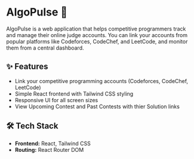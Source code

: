 # AlgoPulse 🚀

AlgoPulse is a web application that helps competitive programmers track and manage their online judge accounts. You can link your accounts from popular platforms like Codeforces, CodeChef, and LeetCode, and monitor them from a central dashboard.

## ✨ Features

- Link your competitive programming accounts (Codeforces, CodeChef, LeetCode)
- Simple React frontend with Tailwind CSS styling
- Responsive UI for all screen sizes
- View Upcoming Contest and Past Contests with thier Solution links

## 🛠 Tech Stack

- **Frontend:** React, Tailwind CSS
- **Routing:** React Router DOM

```


